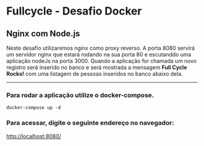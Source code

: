 # Fullcycle - Desafio Docker

## Nginx com Node.js

Neste desafio utilizaremos nginx como proxy reverso. A porta 8080 servirá um servidor nginx que estará rodando na sua porta 80 e escutanddo uma aplicação nodeJs na porta 3000. Quando a aplicação for chamada um novo registro será inserido no banco e será mostrada a mensagem **Full Cycle Rocks!** com uma listagem de pessoas inseridos no banco abaixo dela. 

---

### Para rodar a aplicação utilize o docker-compose.

```
docker-compose up -d 
```

### Para acessar, digite o seguinte endereço no navegador:

[http://localhost:8080/](http://localhost:8080/)
